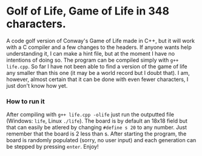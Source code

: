 # Golf of Life, Game of Life in 348 characters.
A code golf version of Conway's Game of Life made in C++, but it will work with a C compiler and a few changes to the headers.
If anyone wants help understanding it, I can make a hint file, but at the moment I have no intentions of doing so.
The program can be compiled simply with `g++ life.cpp`.
So far I have not been able to find a version of the game of life any smaller than this one (it may be a world record but I doubt that). I am, however, almost certain that it can be done with even fewer characters, I just don't know how yet.
### How to run it
After compiling with `g++ life.cpp -olife` just run the outputted file (Windows: `life`, Linux `./life`). The board is by default an 18x18 field but that can easily be atlered by changing `#define s 20` to any number. Just remember that the board is 2 less than s. After starting the program, the board is randomly populated (sorry, no user input) and each generation can be stepped by pressing `enter`. Enjoy!
